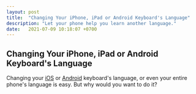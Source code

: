 ```yaml
---
layout: post
title:  "Changing Your iPhone, iPad or Android Keyboard's Language"
description: "Let your phone help you learn another language."
date:   2021-07-09 10:18:07 +0700
---
```


## Changing Your iPhone, iPad or Android Keyboard's Language

Changing your [iOS](https://support.apple.com/guide/iphone/iph73b71eb/ios) or [Android](https://support.google.com/gboard/answer/7068494) keyboard's language, or even your entire phone's language is easy. But why would you want to do it?